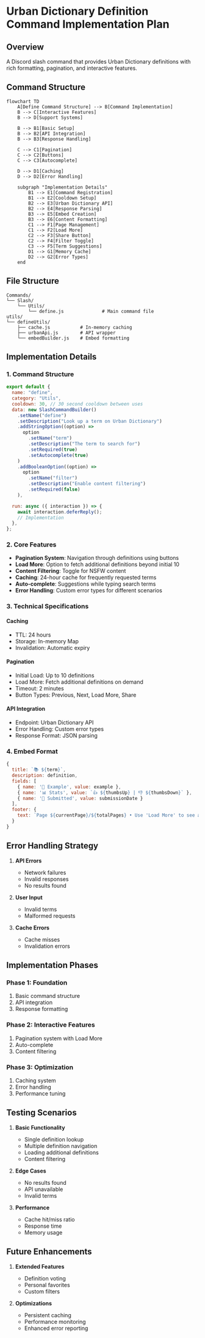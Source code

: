 # Urban Dictionary Definition Command Implementation Plan

## Overview

A Discord slash command that provides Urban Dictionary definitions with rich formatting, pagination, and interactive features.

## Command Structure

```mermaid
flowchart TD
    A[Define Command Structure] --> B[Command Implementation]
    B --> C[Interactive Features]
    B --> D[Support Systems]

    B --> B1[Basic Setup]
    B --> B2[API Integration]
    B --> B3[Response Handling]

    C --> C1[Pagination]
    C --> C2[Buttons]
    C --> C3[Autocomplete]

    D --> D1[Caching]
    D --> D2[Error Handling]

    subgraph "Implementation Details"
        B1 --> E1[Command Registration]
        B1 --> E2[Cooldown Setup]
        B2 --> E3[Urban Dictionary API]
        B2 --> E4[Response Parsing]
        B3 --> E5[Embed Creation]
        B3 --> E6[Content Formatting]
        C1 --> F1[Page Management]
        C1 --> F2[Load More]
        C2 --> F3[Share Button]
        C2 --> F4[Filter Toggle]
        C3 --> F5[Term Suggestions]
        D1 --> G1[Memory Cache]
        D2 --> G2[Error Types]
    end
```

## File Structure

```
Commands/
└── Slash/
    └── Utils/
        └── define.js              # Main command file
utils/
└── defineUtils/
    ├── cache.js           # In-memory caching
    ├── urbanApi.js        # API wrapper
    └── embedBuilder.js    # Embed formatting
```

## Implementation Details

### 1. Command Structure

```javascript
export default {
  name: "define",
  category: "Utils",
  cooldown: 30, // 30 second cooldown between uses
  data: new SlashCommandBuilder()
    .setName("define")
    .setDescription("Look up a term on Urban Dictionary")
    .addStringOption((option) =>
      option
        .setName("term")
        .setDescription("The term to search for")
        .setRequired(true)
        .setAutocomplete(true)
    )
    .addBooleanOption((option) =>
      option
        .setName("filter")
        .setDescription("Enable content filtering")
        .setRequired(false)
    ),

  run: async ({ interaction }) => {
    await interaction.deferReply();
    // Implementation
  },
};
```

### 2. Core Features

- **Pagination System**: Navigation through definitions using buttons
- **Load More**: Option to fetch additional definitions beyond initial 10
- **Content Filtering**: Toggle for NSFW content
- **Caching**: 24-hour cache for frequently requested terms
- **Auto-complete**: Suggestions while typing search terms
- **Error Handling**: Custom error types for different scenarios

### 3. Technical Specifications

#### Caching

- TTL: 24 hours
- Storage: In-memory Map
- Invalidation: Automatic expiry

#### Pagination

- Initial Load: Up to 10 definitions
- Load More: Fetch additional definitions on demand
- Timeout: 2 minutes
- Button Types: Previous, Next, Load More, Share

#### API Integration

- Endpoint: Urban Dictionary API
- Error Handling: Custom error types
- Response Format: JSON parsing

### 4. Embed Format

```javascript
{
  title: `📚 ${term}`,
  description: definition,
  fields: [
    { name: '📝 Example', value: example },
    { name: '📊 Stats', value: `👍 ${thumbsUp} | 👎 ${thumbsDown}` },
    { name: '📅 Submitted', value: submissionDate }
  ],
  footer: {
    text: `Page ${currentPage}/${totalPages} • Use 'Load More' to see additional definitions`
  }
}
```

## Error Handling Strategy

1. **API Errors**

   - Network failures
   - Invalid responses
   - No results found

2. **User Input**

   - Invalid terms
   - Malformed requests

3. **Cache Errors**
   - Cache misses
   - Invalidation errors

## Implementation Phases

### Phase 1: Foundation

1. Basic command structure
2. API integration
3. Response formatting

### Phase 2: Interactive Features

1. Pagination system with Load More
2. Auto-complete
3. Content filtering

### Phase 3: Optimization

1. Caching system
2. Error handling
3. Performance tuning

## Testing Scenarios

1. **Basic Functionality**

   - Single definition lookup
   - Multiple definition navigation
   - Loading additional definitions
   - Content filtering

2. **Edge Cases**

   - No results found
   - API unavailable
   - Invalid terms

3. **Performance**
   - Cache hit/miss ratio
   - Response time
   - Memory usage

## Future Enhancements

1. **Extended Features**

   - Definition voting
   - Personal favorites
   - Custom filters

2. **Optimizations**
   - Persistent caching
   - Performance monitoring
   - Enhanced error reporting
